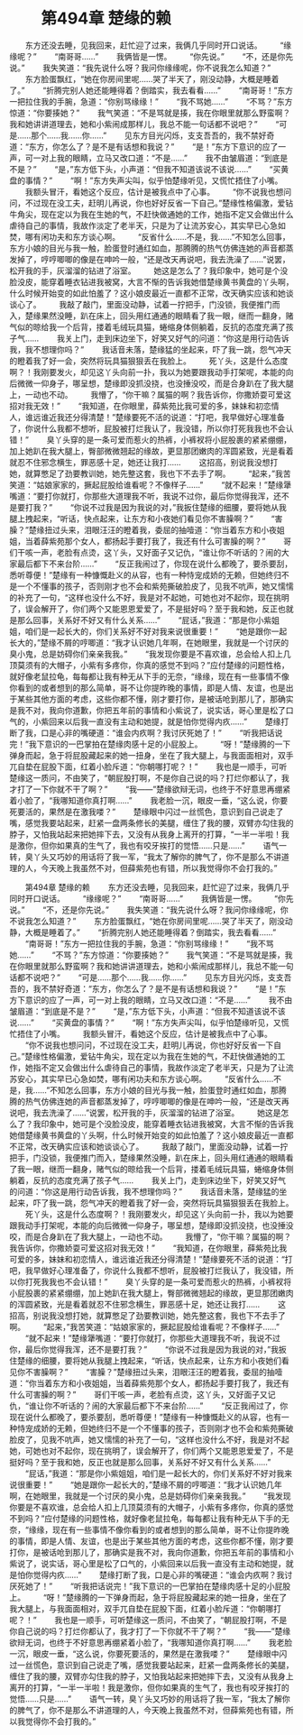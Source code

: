 # 　　第494章 楚缘的赖
　　东方还没去睡，见我回来，赶忙迎了过来，我俩几乎同时开口说话。
　　“缘缘呢？”
　　“南哥哥……”
　　我俩皆是一愣。
　　“你先说。”
　　“不，还是你先说。”
　　我失笑道：“我先说什么呀？我问你缘缘呢，你不说我怎么知道？”
　　东方脸蛋飘红，“她在你房间里呢……哭了半天了，刚没动静，大概是睡着了。”
　　“折腾完别人她还能睡得着？倒踏实，我去看看……”
　　“南哥哥！”东方一把拉住我的手腕，急道：“你别骂缘缘！”
　　“我不骂她……”
　　“不骂？”东方惊道：“你要揍她？”
　　我气笑道：“不是骂就是揍，我在你眼里就那么野蛮啊？我和她讲讲道理去，她和小紫闹成那样儿，我总不能一句话都不说吧？”
　　“可是……那个……我……你……”
　　见东方目光闪烁，支支吾吾的，我不禁好奇道：“东方，你怎么了？是不是有话想和我说？”
　　“是！”东方下意识的应了一声，可一对上我的眼睛，立马又改口道：“不是……”
　　我不由皱眉道：“到底是不是？”
　　“是，”东方低下头，小声道：“但我不知道该说不该说……”
　　“买黄盘的事情？”
　　“啊！”东方失声尖叫，似乎怕楚缘听见，又慌忙捂住了小嘴。
　　我额头冒汗，看她这个反应，估计是被我点中了心事。
　　“你不说我也想问问，不过现在没工夫，赶明儿再说，你也好好反省一下自己。”楚缘性格偏激，爱钻牛角尖，现在定以为我在生她的气，不赶快做通她的工作，她指不定又会做出什么虐待自己的事情，我故作淡定了老半天，只是为了让流苏安心，其实早已心急如焚，哪有闲功夫和东方谈心啊。
　　“反省什么……不是，我……”不知怎么回事，东方小娘的目光与我一触，脸蛋登时通红如血，那腾腾的热气仿佛连她的声音都蒸发掉了，哼哼唧唧的像是在呻吟一般，“还是改天再说吧，我去洗澡了……”说罢，松开我的手，灰溜溜的钻进了浴室。
　　她这是怎么了？我印象中，她可是个没脸没皮，能穿着睡衣钻进我被窝，大言不惭的告诉我她借楚缘黄书黄盘的丫头啊，什么时候开始变的如此怕羞了？这小娘皮最近一直都不正常，改天确实应该和她谈谈心了。
　　我敲了敲门，里面没动静，试着一拧把手，门没锁，我便推门而入，楚缘果然没睡，趴在床上，回头用红通通的眼睛看了我一眼，继而一翻身，赌气似的晾给我一个后背，搂着毛绒玩具猫，蜷缩身体侧躺着，反抗的态度充满了孩子气……
　　我关上门，走到床边坐下，好笑又好气的问道：“你这是用行动告诉我，我不想理你吗？”
　　我话音未落，楚缘猛的坐起来，吓了我一跳，怨气冲天的瞪着我了好一会，突然将玩具猫狠狠丢在我脸上。
　　死丫头，这是什么态度啊？！我刚要发火，却见这丫头向前一扑，我以为她要跟我动手打架呢，本能的向后微微一仰身子，哪呈想，楚缘即没抓没挠，也没捶没咬，而是合身趴在了我大腿上，一动也不动。
　　我懵了，“你干嘛？属猫的啊？我告诉你，你撒娇耍可爱这招对我无效！”
　　“我知道，在你眼里，薛紫苑比我可爱的多，妹妹和初恋情人，谁远谁近我还分得清楚！”楚缘要死不活的说道：“打吧，我早做好心理准备了，你说什么我都不想听，屁股被打烂我认了，我没错，所以你打死我我也不会认错！”
　　臭丫头穿的是一条可爱而惹火的热裤，小裤衩将小屁股裹的紧紧绷绷，加上她趴在我大腿上，臀部微微翘起的缘故，更显那团嫩肉的浑圆紧致，光是看着就忍不住邪念横生，罪恶感十足，她还让我打……
　　这招高，别说我没想打她，就算憋足了劲要教训她，她先整这套，我也下不去手了啊。
　　“起来，”我苦笑道：“姑娘家家的，撅起屁股给谁看呢？不像样子……”
　　“就不起来！”楚缘犟嘴道：“要打你就打，你那些大道理我不听，我说不过你，最后你觉得我浑，还不是要打我？”
　　“你说不过我是因为我说的对，”我扳住楚缘的细腰，要将她从我腿上拽起来，“听话，快点起来，让东方和小夜她们看见你不害臊啊？”
　　“害臊？”楚缘扭过头来，泪眼汪汪的瞪着我，委屈的抽噎道：“你当着东方和小夜姐姐，当着薛紫苑那个女人，都扬起手要打我了，我还有什么可害臊的啊？”
　　哥们干咳一声，老脸有点烫，这丫头，又好面子又记仇，“谁让你不听话的？闹的大家最后都下不来台阶……”
　　“反正我闹过了，你现在说什么都晚了，要杀要刮，悉听尊便！”楚缘有一种慷慨赴义的从容，也有一种恃宠成娇的无赖，但她终归不是一个不懂事的孩子，否则刚才也不会和紫苑撕破脸皮了，见我不吭声，她又懦懦的补充了一句，“这样也没什么不好，我是对不起她，可她也对不起你，现在挑明了，误会解开了，你们两个又能恩恩爱爱了，不是挺好吗？至于我和她，反正也就是那么回事，关系好不好又有什么关系……”
　　“屁话，”我道：“那是你小紫姐姐，咱们是一起长大的，你们关系好不好对我来说很重要！”
　　“她是跟你一起长大的，”楚缘不屑的哼唧道：“我才认识她几年啊，在她眼里，我就是一个讨厌的臭小鬼，总是妨碍你们亲亲我我。”
　　“我发现你要是不喜欢谁，总会给人扣上几顶莫须有的大帽子，小紫有多疼你，你真的感觉不到吗？”应付楚缘的问题性格，就好像老鼠拉龟，每每都让我有种无从下手的无奈，“缘缘，现在有一些事情不像你看到的或者想到的那么简单，哥不让你提昨晚的事情，即是人情、友谊，也是出于某些其他方面的考虑，这些你都不懂，刚才要打你，是被话呛到那儿了，那确实是我不对，我向你道歉，你把五年前的事情和小紫说了，说实话，哥心里是松了口气的，小紫回来以后我一直没有主动和她提，就是怕你觉得内疚……”
　　楚缘打断了我，口是心非的嘴硬道：“谁会内疚啊？我讨厌死她了！”
　　“听我把话说完！”我下意识的一巴掌拍在楚缘肉感十足的小屁股上。
　　“呀！”楚缘腾的一下弹身而起，急于将屁股藏起来的她一扭身，坐在了我大腿上，与我面面相对，双手兀自垫在屁股下面，红着小脸斥道：“你朝哪打呢？！”
　　我也是一顺手，可听楚缘这一质问，不由笑了，“朝屁股打啊，不是你自己说的吗？打烂你都认了，我才打了一下你就不干了啊？”
　　“我——”楚缘欲辩无词，也终于不好意思再绷紧着小脸了，“我哪知道你真打啊……”
　　我老脸一沉，眼皮一垂，“这么说，你要死要活的，果然是在激我喽？”
　　楚缘眼中闪过一丝慌色，意识到自己说走了嘴，感觉我要站起来，赶紧一盘两条修长的美腿，缠住了我的腰，双臂亦勾住我的脖子，又怕我站起来把她摔下去，又没有从我身上离开的打算，“一半一半啦！我是激你，但你如果真的生气了，我也有咬牙挨打的觉悟……只是……”
　　语气一转，臭丫头又巧妙的用话将了我一军，“我太了解你的脾气了，你不是那么不讲道理的人，今天晚上我虽然不对，但薛紫苑也有错，所以我觉得你不会打我的。”

　　第494章 楚缘的赖
　　东方还没去睡，见我回来，赶忙迎了过来，我俩几乎同时开口说话。
　　“缘缘呢？”
　　“南哥哥……”
　　我俩皆是一愣。
　　“你先说。”
　　“不，还是你先说。”
　　我失笑道：“我先说什么呀？我问你缘缘呢，你不说我怎么知道？”
　　东方脸蛋飘红，“她在你房间里呢……哭了半天了，刚没动静，大概是睡着了。”
　　“折腾完别人她还能睡得着？倒踏实，我去看看……”
　　“南哥哥！”东方一把拉住我的手腕，急道：“你别骂缘缘！”
　　“我不骂她……”
　　“不骂？”东方惊道：“你要揍她？”
　　我气笑道：“不是骂就是揍，我在你眼里就那么野蛮啊？我和她讲讲道理去，她和小紫闹成那样儿，我总不能一句话都不说吧？”
　　“可是……那个……我……你……”
　　见东方目光闪烁，支支吾吾的，我不禁好奇道：“东方，你怎么了？是不是有话想和我说？”
　　“是！”东方下意识的应了一声，可一对上我的眼睛，立马又改口道：“不是……”
　　我不由皱眉道：“到底是不是？”
　　“是，”东方低下头，小声道：“但我不知道该说不该说……”
　　“买黄盘的事情？”
　　“啊！”东方失声尖叫，似乎怕楚缘听见，又慌忙捂住了小嘴。
　　我额头冒汗，看她这个反应，估计是被我点中了心事。
　　“你不说我也想问问，不过现在没工夫，赶明儿再说，你也好好反省一下自己。”楚缘性格偏激，爱钻牛角尖，现在定以为我在生她的气，不赶快做通她的工作，她指不定又会做出什么虐待自己的事情，我故作淡定了老半天，只是为了让流苏安心，其实早已心急如焚，哪有闲功夫和东方谈心啊。
　　“反省什么……不是，我……”不知怎么回事，东方小娘的目光与我一触，脸蛋登时通红如血，那腾腾的热气仿佛连她的声音都蒸发掉了，哼哼唧唧的像是在呻吟一般，“还是改天再说吧，我去洗澡了……”说罢，松开我的手，灰溜溜的钻进了浴室。
　　她这是怎么了？我印象中，她可是个没脸没皮，能穿着睡衣钻进我被窝，大言不惭的告诉我她借楚缘黄书黄盘的丫头啊，什么时候开始变的如此怕羞了？这小娘皮最近一直都不正常，改天确实应该和她谈谈心了。
　　我敲了敲门，里面没动静，试着一拧把手，门没锁，我便推门而入，楚缘果然没睡，趴在床上，回头用红通通的眼睛看了我一眼，继而一翻身，赌气似的晾给我一个后背，搂着毛绒玩具猫，蜷缩身体侧躺着，反抗的态度充满了孩子气……
　　我关上门，走到床边坐下，好笑又好气的问道：“你这是用行动告诉我，我不想理你吗？”
　　我话音未落，楚缘猛的坐起来，吓了我一跳，怨气冲天的瞪着我了好一会，突然将玩具猫狠狠丢在我脸上。
　　死丫头，这是什么态度啊？！我刚要发火，却见这丫头向前一扑，我以为她要跟我动手打架呢，本能的向后微微一仰身子，哪呈想，楚缘即没抓没挠，也没捶没咬，而是合身趴在了我大腿上，一动也不动。
　　我懵了，“你干嘛？属猫的啊？我告诉你，你撒娇耍可爱这招对我无效！”
　　“我知道，在你眼里，薛紫苑比我可爱的多，妹妹和初恋情人，谁远谁近我还分得清楚！”楚缘要死不活的说道：“打吧，我早做好心理准备了，你说什么我都不想听，屁股被打烂我认了，我没错，所以你打死我我也不会认错！”
　　臭丫头穿的是一条可爱而惹火的热裤，小裤衩将小屁股裹的紧紧绷绷，加上她趴在我大腿上，臀部微微翘起的缘故，更显那团嫩肉的浑圆紧致，光是看着就忍不住邪念横生，罪恶感十足，她还让我打……
　　这招高，别说我没想打她，就算憋足了劲要教训她，她先整这套，我也下不去手了啊。
　　“起来，”我苦笑道：“姑娘家家的，撅起屁股给谁看呢？不像样子……”
　　“就不起来！”楚缘犟嘴道：“要打你就打，你那些大道理我不听，我说不过你，最后你觉得我浑，还不是要打我？”
　　“你说不过我是因为我说的对，”我扳住楚缘的细腰，要将她从我腿上拽起来，“听话，快点起来，让东方和小夜她们看见你不害臊啊？”
　　“害臊？”楚缘扭过头来，泪眼汪汪的瞪着我，委屈的抽噎道：“你当着东方和小夜姐姐，当着薛紫苑那个女人，都扬起手要打我了，我还有什么可害臊的啊？”
　　哥们干咳一声，老脸有点烫，这丫头，又好面子又记仇，“谁让你不听话的？闹的大家最后都下不来台阶……”
　　“反正我闹过了，你现在说什么都晚了，要杀要刮，悉听尊便！”楚缘有一种慷慨赴义的从容，也有一种恃宠成娇的无赖，但她终归不是一个不懂事的孩子，否则刚才也不会和紫苑撕破脸皮了，见我不吭声，她又懦懦的补充了一句，“这样也没什么不好，我是对不起她，可她也对不起你，现在挑明了，误会解开了，你们两个又能恩恩爱爱了，不是挺好吗？至于我和她，反正也就是那么回事，关系好不好又有什么关系……”
　　“屁话，”我道：“那是你小紫姐姐，咱们是一起长大的，你们关系好不好对我来说很重要！”
　　“她是跟你一起长大的，”楚缘不屑的哼唧道：“我才认识她几年啊，在她眼里，我就是一个讨厌的臭小鬼，总是妨碍你们亲亲我我。”
　　“我发现你要是不喜欢谁，总会给人扣上几顶莫须有的大帽子，小紫有多疼你，你真的感觉不到吗？”应付楚缘的问题性格，就好像老鼠拉龟，每每都让我有种无从下手的无奈，“缘缘，现在有一些事情不像你看到的或者想到的那么简单，哥不让你提昨晚的事情，即是人情、友谊，也是出于某些其他方面的考虑，这些你都不懂，刚才要打你，是被话呛到那儿了，那确实是我不对，我向你道歉，你把五年前的事情和小紫说了，说实话，哥心里是松了口气的，小紫回来以后我一直没有主动和她提，就是怕你觉得内疚……”
　　楚缘打断了我，口是心非的嘴硬道：“谁会内疚啊？我讨厌死她了！”
　　“听我把话说完！”我下意识的一巴掌拍在楚缘肉感十足的小屁股上。
　　“呀！”楚缘腾的一下弹身而起，急于将屁股藏起来的她一扭身，坐在了我大腿上，与我面面相对，双手兀自垫在屁股下面，红着小脸斥道：“你朝哪打呢？！”
　　我也是一顺手，可听楚缘这一质问，不由笑了，“朝屁股打啊，不是你自己说的吗？打烂你都认了，我才打了一下你就不干了啊？”
　　“我——”楚缘欲辩无词，也终于不好意思再绷紧着小脸了，“我哪知道你真打啊……”
　　我老脸一沉，眼皮一垂，“这么说，你要死要活的，果然是在激我喽？”
　　楚缘眼中闪过一丝慌色，意识到自己说走了嘴，感觉我要站起来，赶紧一盘两条修长的美腿，缠住了我的腰，双臂亦勾住我的脖子，又怕我站起来把她摔下去，又没有从我身上离开的打算，“一半一半啦！我是激你，但你如果真的生气了，我也有咬牙挨打的觉悟……只是……”
　　语气一转，臭丫头又巧妙的用话将了我一军，“我太了解你的脾气了，你不是那么不讲道理的人，今天晚上我虽然不对，但薛紫苑也有错，所以我觉得你不会打我的。”
